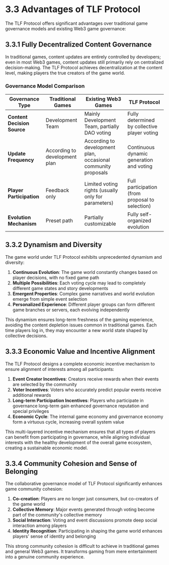 # 3.3 Advantages of TLF Protocol

The TLF Protocol offers significant advantages over traditional game governance models and existing Web3 game governance:

## 3.3.1 Fully Decentralized Content Governance

In traditional games, content updates are entirely controlled by developers; even in most Web3 games, content updates still primarily rely on centralized decision-making. The TLF Protocol achieves decentralization at the content level, making players the true creators of the game world.

### Governance Model Comparison

| **Governance Type** | **Traditional Games** | **Existing Web3 Games** | **TLF Protocol** |
|---------------------|-----------------------|-------------------------|------------------|
| **Content Decision Source** | Development Team | Mainly Development Team, partially DAO voting | Fully determined by collective player voting |
| **Update Frequency** | According to development plan | According to development plan, occasional community proposals | Continuous dynamic generation and voting |
| **Player Participation** | Feedback only | Limited voting rights (usually only for parameters) | Full participation (from proposal to selection) |
| **Evolution Mechanism** | Preset path | Partially customizable | Fully self-organized evolution |

## 3.3.2 Dynamism and Diversity

The game world under TLF Protocol exhibits unprecedented dynamism and diversity:

1. **Continuous Evolution**: The game world constantly changes based on player decisions, with no fixed game path
2. **Multiple Possibilities**: Each voting cycle may lead to completely different game states and story developments
3. **Emergent Properties**: Complex game narratives and world evolution emerge from simple event selection
4. **Personalized Experience**: Different player groups can form different game branches or servers, each evolving independently

This dynamism ensures long-term freshness of the gaming experience, avoiding the content depletion issues common in traditional games. Each time players log in, they may encounter a new world state shaped by collective decisions.

## 3.3.3 Economic Value and Incentive Alignment

The TLF Protocol designs a complete economic incentive mechanism to ensure alignment of interests among all participants:

1. **Event Creator Incentives**: Creators receive rewards when their events are selected by the community
2. **Voter Incentives**: Voters who accurately predict popular events receive additional rewards
3. **Long-term Participation Incentives**: Players who participate in governance long-term gain enhanced governance reputation and special privileges
4. **Economic Cycle**: The internal game economy and governance economy form a virtuous cycle, increasing overall system value

This multi-layered incentive mechanism ensures that all types of players can benefit from participating in governance, while aligning individual interests with the healthy development of the overall game ecosystem, creating a sustainable economic model.

## 3.3.4 Community Cohesion and Sense of Belonging

The collaborative governance model of TLF Protocol significantly enhances game community cohesion:

1. **Co-creation**: Players are no longer just consumers, but co-creators of the game world
2. **Collective Memory**: Major events generated through voting become part of the community's collective memory
3. **Social Interaction**: Voting and event discussions promote deep social interaction among players
4. **Identity Recognition**: Participating in shaping the game world enhances players' sense of identity and belonging

This strong community cohesion is difficult to achieve in traditional games and general Web3 games. It transforms gaming from mere entertainment into a genuine community experience.
